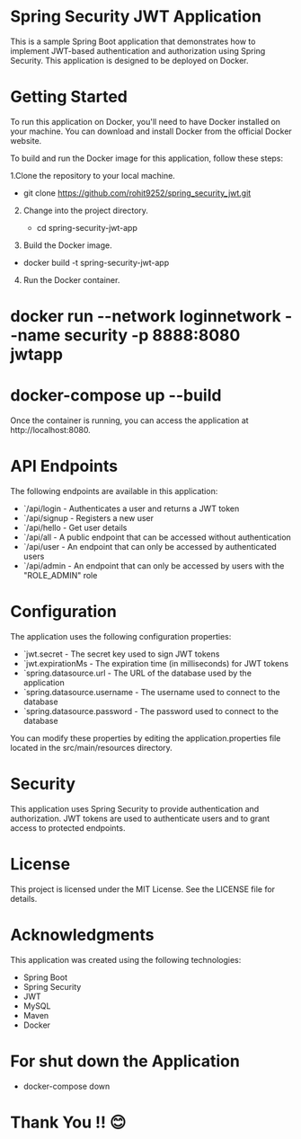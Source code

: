 # Spring Security JWT Application

This is a sample Spring Boot application that demonstrates how to implement JWT-based authentication and authorization using Spring Security. This application is designed to be deployed on Docker.

# Getting Started
To run this application on Docker, you'll need to have Docker installed on your machine. You can download and install Docker from the official Docker website.

To build and run the Docker image for this application, follow these steps:

1.Clone the repository to your local machine.

  * git clone https://github.com/rohit9252/spring_security_jwt.git
 
2. Change into the project directory. 

   * cd spring-security-jwt-app
  
3. Build the Docker image.

  * docker build -t spring-security-jwt-app 

4. Run the Docker container.
 
 # docker run --network loginnetwork  --name security  -p 8888:8080 jwtapp  
 
 # docker-compose up --build  
 
Once the container is running, you can access the application at http://localhost:8080.

# API Endpoints
The following endpoints are available in this application:

* `/api/login - Authenticates a user and returns a JWT token
* `/api/signup - Registers a new user
* `/api/hello - Get user details
* `/api/all - A public endpoint that can be accessed without authentication
* `/api/user - An endpoint that can only be accessed by authenticated users
* `/api/admin - An endpoint that can only be accessed by users with the "ROLE_ADMIN" role


# Configuration
The application uses the following configuration properties:
 
* `jwt.secret - The secret key used to sign JWT tokens
* `jwt.expirationMs - The expiration time (in milliseconds) for JWT tokens
* `spring.datasource.url - The URL of the database used by the application
* `spring.datasource.username - The username used to connect to the database
* `spring.datasource.password - The password used to connect to the database


You can modify these properties by editing the application.properties file located in the src/main/resources directory.

# Security

This application uses Spring Security to provide authentication and authorization. JWT tokens are used to authenticate users and to grant access to protected endpoints.


# License

This project is licensed under the MIT License. See the LICENSE file for details.

# Acknowledgments

This application was created using the following technologies:

 * Spring Boot
 * Spring Security
 * JWT
 * MySQL
 * Maven
 * Docker

#  For shut down the Application

 * docker-compose down 
 
 
#  Thank You !! 😊
  
  

  



   
   

